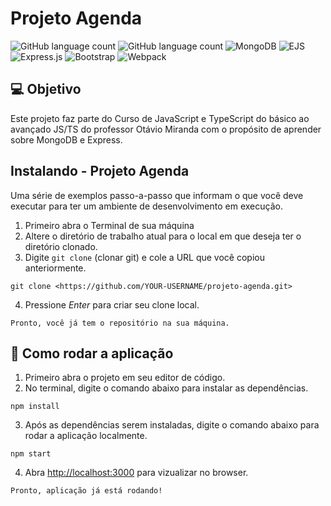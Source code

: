 # Projeto Agenda 

<!---Esses são exemplos. Veja [https://shields.io](https://shields.io/) para outras pessoas ou para personalizar este conjunto de escudos. Você pode querer incluir dependências, status do projeto e informações de licença aqui--->

![GitHub language count](https://img.shields.io/badge/GitHub-100000?style=for-the-badge&logo=github&logoColor=white)
![GitHub language count](https://img.shields.io/badge/npm-CB3837?style=for-the-badge&logo=npm&logoColor=white)
![MongoDB](https://img.shields.io/badge/MongoDB-%234ea94b.svg?style=for-the-badge&logo=mongodb&logoColor=white)
![EJS](https://img.shields.io/badge/ejs-%23B4CA65.svg?style=for-the-badge&logo=ejs&logoColor=black)
![Express.js](https://img.shields.io/badge/express.js-%23404d59.svg?style=for-the-badge&logo=express&logoColor=%2361DAFB)
![Bootstrap](https://img.shields.io/badge/bootstrap-%238511FA.svg?style=for-the-badge&logo=bootstrap&logoColor=white)
![Webpack](https://img.shields.io/badge/webpack-%238DD6F9.svg?style=for-the-badge&logo=webpack&logoColor=black)

<!---

[https://img.shields.io/badge/JavaScript-323330?style=for-the-badge&logo=javascript&logoColor=F7DF1E](https://img.shields.io/badge/JavaScript-323330?style=for-the-badge&logo=javascript&logoColor=F7DF1E)

- -->

> 
> 

## 💻 Objetivo

Este projeto faz parte do Curso de JavaScript e TypeScript do básico ao avançado JS/TS do professor Otávio Miranda com o propósito de aprender sobre MongoDB e Express. 

## Instalando - Projeto Agenda

Uma série de exemplos passo-a-passo que informam o que você deve executar para ter um ambiente de desenvolvimento em execução.

1. Primeiro abra o Terminal de sua máquina
2. Altere o diretório de trabalho atual para o local em que deseja ter o diretório clonado.
3. Digite `git clone` (clonar git) e cole a URL que você copiou anteriormente.

```
git clone <https://github.com/YOUR-USERNAME/projeto-agenda.git>

```

4. Pressione *Enter* para criar seu clone local.

```
Pronto, você já tem o repositório na sua máquina.

```

## 🚀 Como rodar a aplicação

1. Primeiro abra o projeto em seu editor de código.
2. No terminal, digite o comando abaixo para instalar as dependências. 

```
npm install

```

3. Após as dependências serem instaladas, digite o comando abaixo para rodar a aplicação localmente. 

```
npm start

```

4. Abra [http://localhost:3000](http://localhost:3000) para vizualizar no browser.

```
Pronto, aplicação já está rodando!

```













